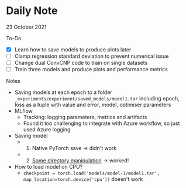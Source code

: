 # Daily Note

23 October 2021

To-Do
- [x] Learn how to save models to produce plots later
- [ ] Clamp regression standard deviation to prevent numerical issue
- [ ] Change dual ConvCNP code to train on single datasets
- [ ] Train three models and produce plots and performance metrics

Notes
- Saving models at each epoch to a folder `_experiments/experiment/saved_models/model1.tar` including epoch, loss as a tuple with value and error, model, optimiser parameters
- MLflow
	- Tracking: logging parameters, metrics and artifacts
	- Found it too challenging to integrate with Azure workflow, so just used Azure logging
- Saving model
	- 1. Native PyTorch save -> didn't work
	- 2. [Some directory manipulation](https://docs.microsoft.com/en-gb/azure/machine-learning/how-to-log-view-metrics) -> worked!
- How to load model on CPU?
	- `checkpoint = torch.load('models/model-1/model1.tar', map_location=torch.device('cpu'))` doesn't work